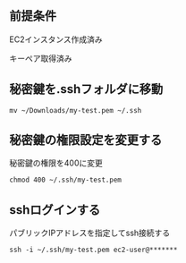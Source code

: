 ## 前提条件
EC2インスタンス作成済み

キーペア取得済み

## 秘密鍵を.sshフォルダに移動

```
mv ~/Downloads/my-test.pem ~/.ssh
```

## 秘密鍵の権限設定を変更する

秘密鍵の権限を400に変更
```
chmod 400 ~/.ssh/my-test.pem
```

## sshログインする

パブリックIPアドレスを指定してssh接続する

```
ssh -i ~/.ssh/my-test.pem ec2-user@*******
```
